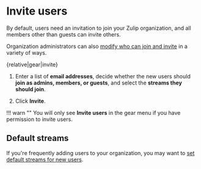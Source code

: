 # Invite users

By default, users need an invitation to join your Zulip organization, and
all members other than guests can invite others.

Organization administrators can also
[modify who can join and invite](/help/manage-who-can-join-and-invite) in a
variety of ways.

{relative|gear|invite}

1. Enter a list of **email addresses**, decide whether the new users should
   **join as admins, members, or guests**, and select the **streams they should join**.

1. Click **Invite**.

!!! warn ""
    You will only see **Invite users** in the gear menu if you have
    permission to invite users.

## Default streams

If you're frequently adding users to your organization, you may want to
[set default streams for new users](/help/set-default-streams-for-new-users).
